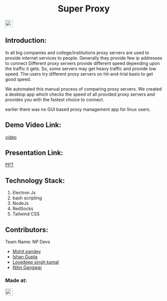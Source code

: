 <h1 align="center">Super Proxy</h1>

<p align="center">
</p>

<a href="https://hack36.com"> <img src="https://cutt.ly/BuiltAtHack36" height=24px> </a>

## Introduction:

In all big companies and college/institutions proxy servers are used to provide internet services to people. Generally they provide few ip addresses to connect
Different proxy servers provide different speed depending upon the traffic it gets.
So, some servers may get heavy traffic and provide low speed.
The users try different proxy servers on hit-and-trial basis to get good speed.

We automated this manual process of comparing proxy servers.
We created a desktop app which checks the speed of all provided proxy servers and provides you with the fastest choice to connect.

earlier there was no GUI based proxy management app for linux users.

## Demo Video Link:

<a href="https://drive.google.com/file/d/1iEw3aeZOOdbBWLjEvUF3NH8GpUhDoFf0/view">video</a>

## Presentation Link:

<a href="https://docs.google.com/presentation/d/1XPFbGNauyAeGK7DOlo3zrFlfm93TzAHc2GoThmXsJpI/edit?usp=sharing"> PPT</a>

## Technology Stack:

1. Electron Js
2. bash scripting
3. NodeJs
4. RedSocks
5. Tailwind CSS

## Contributors:

Team Name: NP Devs

- [Mohit pandey](https://github.com/MojoAlpha)
- [Ishan Gupta](https://github.com/developer-ishan)
- [Lovedeep singh kamal](https://github.com/dev-lovedeep)
- [Nitin Gangwar](https://github.com/wargang)

### Made at:

<a href="https://hack36.com"> <img src="https://cutt.ly/BuiltAtHack36" height=24px> </a>
